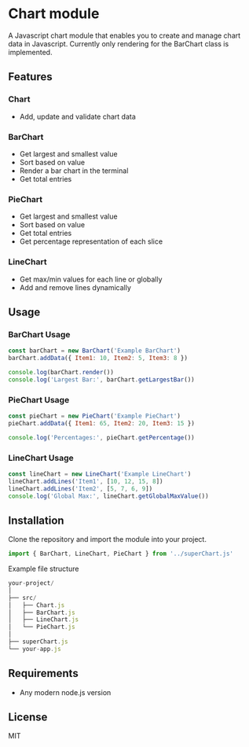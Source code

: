 # Chart module

A Javascript chart module that enables you to create and manage chart data in Javascript. Currently only rendering for the BarChart class is implemented.

## Features

### Chart

- Add, update and validate chart data

### BarChart

- Get largest and smallest value
- Sort based on value
- Render a bar chart in the terminal
- Get total entries

### PieChart

- Get largest and smallest value
- Sort based on value
- Get total entries
- Get percentage representation of each slice

### LineChart

- Get max/min values for each line or globally
- Add and remove lines dynamically

## Usage

### BarChart Usage

```js
const barChart = new BarChart('Example BarChart')
barChart.addData({ Item1: 10, Item2: 5, Item3: 8 })

console.log(barChart.render())
console.log('Largest Bar:', barChart.getLargestBar())
```

### PieChart Usage

```js
const pieChart = new PieChart('Example PieChart')
pieChart.addData({ Item1: 65, Item2: 20, Item3: 15 })

console.log('Percentages:', pieChart.getPercentage())
```

### LineChart Usage

```js
const lineChart = new LineChart('Example LineChart')
lineChart.addLines('Item1', [10, 12, 15, 8])
lineChart.addLines('Item2', [5, 7, 6, 9])
console.log('Global Max:', lineChart.getGlobalMaxValue())
```

## Installation

Clone the repository and import the module into your project.

```js
import { BarChart, LineChart, PieChart } from '../superChart.js'
```

Example file structure

```js
your-project/
│
├── src/
│   ├── Chart.js
│   ├── BarChart.js
│   ├── LineChart.js
│   └── PieChart.js
│
├── superChart.js
└── your-app.js
```

## Requirements

- Any modern node.js version

## License

MIT
